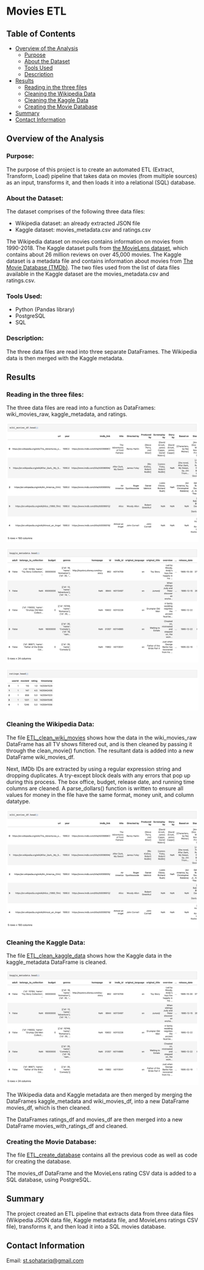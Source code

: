 # Movies ETL
## Table of Contents
- [Overview of the Analysis](#overview-of-the-analysis)
    - [Purpose](#purpose)
    - [About the Dataset](#about-the-dataset)
    - [Tools Used](#tools-used)
    - [Description](#description)
- [Results](#results)
    - [Reading in the three files](#Reading-in-the-three-files)
    - [Cleaning the Wikipedia Data](#Cleaning-the-Wikipedia-Data)
    - [Cleaning the Kaggle Data](#Cleaning-the-Kaggle-Data)
    - [Creating the Movie Database](#Creating-the-Movie-Database)
- [Summary](#summary)
- [Contact Information](#contact-information)

## Overview of the Analysis
### Purpose:
The purpose of this project is to create an automated ETL (Extract, Transform, Load) pipeline that takes data on movies (from multiple sources) as an input, transforms it, and then loads it into a relational (SQL) database. 

### About the Dataset:
The dataset comprises of the following three data files:
 - Wikipedia dataset: an already extracted JSON file
 - Kaggle dataset: movies_metadata.csv and ratings.csv

The Wikipedia dataset on movies contains information on movies from 1990-2018. The Kaggle dataset pulls from [the MovieLens dataset](https://www.kaggle.com/datasets/rounakbanik/the-movies-dataset?resource=download), which contains about 26 million reviews on over 45,000 movies. The Kaggle dataset is a metadata file and contains information about movies from [The Movie Database (TMDb)](https://www.themoviedb.org). The two files used from the list of data files available in the Kaggle dataset are the movies_metadata.csv and ratings.csv.

### Tools Used:
 - Python (Pandas library)
 - PostgreSQL
 - SQL

### Description:
The three data files are read into three separate DataFrames. The Wikipedia data is then merged with the Kaggle metadata. 


## Results
### Reading in the three files:
The three data files are read into a function as DataFrames: wiki_movies_raw, kaggle_metadata, and ratings.

![wiki_movies_df](https://github.com/SohaT7/Movies-ETL/blob/main/Images/wiki_movies_df.png)

![kaggle_metadata](https://github.com/SohaT7/Movies-ETL/blob/main/Images/kaggle_metadata.png)

![ratings](https://github.com/SohaT7/Movies-ETL/blob/main/Images/ratings.png)

### Cleaning the Wikipedia Data:
The file [ETL_clean_wiki_movies](https://github.com/SohaT7/Movies-ETL/blob/main/ETL_clean_wiki_movies.ipynb) shows how the data in the wiki_movies_raw DataFrame has all TV shows filtered out, and is then cleaned by passing it through the clean_movie() function. The resultant data is added into a new DataFrame wiki_movies_df.

Next, IMDb IDs are extracted by using a regular expression string and dropping duplicates. A try-except block deals with any errors that pop up during this process. The box office, budget, release date, and running time columns are cleaned. A parse_dollars() function is written to ensure all values for money in the file have the same format, money unit, and column datatype. 

![wiki_movies_df](https://github.com/SohaT7/Movies-ETL/blob/main/Images/wiki_movies_df.png)

### Cleaning the Kaggle Data:
The file [ETL_clean_kaggle_data](https://github.com/SohaT7/Movies-ETL/blob/main/ETL_clean_kaggle_data.ipynb) shows how the Kaggle data in the kaggle_metadata DataFrame is cleaned. 

![kaggle_metadata](https://github.com/SohaT7/Movies-ETL/blob/main/Images/kaggle_metadata.png)

The Wikipedia data and Kaggle metadata are then merged by merging the DataFrames kaggle_metadata and wiki_movies_df, into a new DataFrame movies_df, which is then cleaned.

The DataFrames ratings_df and movies_df are then merged into a new DataFrame movies_with_ratings_df and cleaned. 

### Creating the Movie Database:
The file [ETL_create_database](https://github.com/SohaT7/Movies-ETL/blob/main/ETL_create_database.ipynb) contains all the previous code as well as code for creating the database.

The movies_df DataFrame and the MovieLens rating CSV data is added to a SQL database, using PostgreSQL. 

## Summary
The project created an ETL pipeline that extracts data from three data files (Wikipedia JSON data file, Kaggle metadata file, and MovieLens ratings CSV file), transforms it, and then load it into a SQL movies database.

## Contact Information
Email: st.sohatariq@gmail.com
